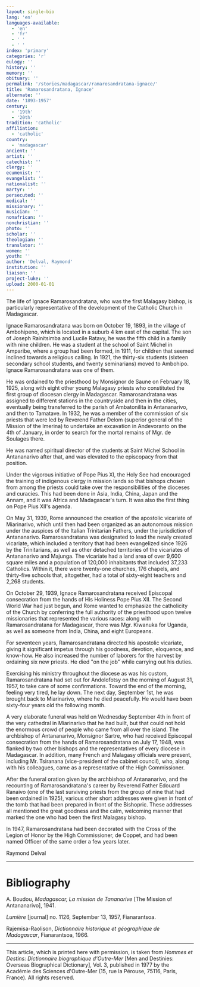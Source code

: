 ```yaml
---
layout: single-bio
lang: 'en'
languages-available:
  - 'en'
  - 'fr'
  - ' '
  - ' '
index: 'primary'
categories: 'r'
eulogy: ''
history: ''
memory: ''
obituary: ''
permalink: '/stories/madagascar/ramarosandratana-ignace/'
title: 'Ramarosandratana, Ignace'
alternate: ''
date: '1893-1957'
century:
  - '19th'
  - '20th'
tradition: 'catholic'
affiliation:
  - 'catholic'
country:
  - 'madagascar'
ancient: ''
artist: ''
catechist: ''
clergy: ''
ecumenist: ''
evangelist: ''
nationalist: ''
martyr: ''
persecuted: ''
medical: ''
missionary: ''
musician: ''
nonafrican: ''
nonchristian: ''
photo: ''
scholar: ''
theologian: ''
translator: ''
women: ''
youth: ''
author: 'Delval, Raymond'
institution: ''
liaison: ''
project-luke: ''
upload: 2000-01-01
---
```



The life of Ignace Ramarosandratana, who was the first Malagasy bishop, is particularly representative of the development of the Catholic Church in Madagascar.

Ignace Ramarosandratana was born on October 19, 1893, in the village of Ambohipeno, which is located in a suburb 4 km east of the capital. The son of Joseph Rainitsimba and Lucile Ratavy, he was the fifth child in a family with nine children. He was a student at the school of Saint Michel in Amparibe, where a group had been formed, in 1911, for children that seemed inclined towards a religious calling. In 1921, the thirty-six students (sixteen secondary school students, and twenty seminarians) moved to Ambohipo. Ignace Ramarosandratana was one of them.

He was ordained to the priesthood by Monsignor de Saune on February 18, 1925, along with eight other young Malagasy priests who constituted the first group of diocesan clergy in Madagascar. Ramarosandratana was assigned to different stations in the countryside and then in the cities, eventually being transferred to the parish of Ambatonilita in Antananarivo, and then to Tamatave. In 1932, he was a member of the commission of six priests that were led by Reverend Father Delom (superior general of the Mission of the Imerina) to undertake an excavation in Andevoranto on the 4th of January, in order to search for the mortal remains of Mgr. de Soulages there.

He was named spiritual director of the students at Saint Michel School in Antananarivo after that, and was elevated to the episcopacy from that position.

Under the vigorous initiative of Pope Pius XI, the Holy See had encouraged the training of indigenous clergy in mission lands so that bishops chosen from among the priests could take over the responsibilities of the dioceses and curacies. This had been done in Asia, India, China, Japan and the Annam, and it was Africa and Madagascar's turn. It was also the first thing on Pope Pius XII's agenda.

On May 31, 1939, Rome announced the creation of the apostolic vicariate of Miarinarivo, which until then had been organized as an autonomous mission under the auspices of the Italian Trinitarian Fathers, under the jurisdiction of Antananarivo. Ramarosandratana was designated to lead the newly created vicariate, which included a territory that had been evangelized since 1926 by the Trinitarians, as well as other detached territories of the vicariates of Antananarivo and Majunga. The vicariate had a land area of over 9,600 square miles and a population of 120,000 inhabitants that included 37,233 Catholics. Within it, there were twenty-one churches, 176 chapels, and thirty-five schools that, altogether, had a total of sixty-eight teachers and 2,268 students.

On October 29, 1939, Ignace Ramarosandratana received Episcopal consecration from the hands of His Holiness Pope Pius XII. The Second World War had just begun, and Rome wanted to emphasize the catholicity of the Church by conferring the full authority of the priesthood upon twelve missionaries that represented the various races: along with Ramarosandratana for Madagascar, there was Mgr. Kiwanuka for Uganda, as well as someone from India, China, and eight Europeans.

For seventeen years, Ramarosandratana directed his apostolic vicariate, giving it significant impetus through his goodness, devotion, eloquence, and know-how. He also increased the number of laborers for the harvest by ordaining six new priests. He died "on the job" while carrying out his duties.

Exercising his ministry throughout the diocese as was his custom, Ramarosandratana had set out for Andolofotsy on the morning of August 31, 1957, to take care of some confirmations. Toward the end of the morning, feeling very tired, he lay down. The next day, September 1st, he was brought back to Miarinarivo, where he died peacefully. He would have been sixty-four years old the following month.

A very elaborate funeral was held on Wednesday September 4th in front of the very cathedral in Miarinarivo that he had built, but that could not hold the enormous crowd of people who came from all over the island. The archbishop of Antananarivo, Monsignor Sartre, who had received Episcopal consecration from the hands of Ramarosandratana on July 17, 1948, was flanked by two other bishops and the representatives of every diocese in Madagascar. In addition, many French and Malagasy officials were present, including Mr. Tsiranana (vice-president of the cabinet council), who, along with his colleagues, came as a representative of the High Commissioner.

After the funeral oration given by the archbishop of Antananarivo, and the recounting of Ramarosandratana's career by Reverend Father Edouard Ranaivo (one of the last surviving priests from the group of nine that had been ordained in 1925), various other short addresses were given in front of the tomb that had been prepared in front of the Bishopric. These addresses all mentioned the great goodness and the calm, welcoming manner that marked the one who had been the first Malagasy bishop.

In 1947, Ramarosandratana had been decorated with the Cross of the Legion of Honor by the High Commissioner, de Coppet, and had been named Officer of the same order a few years later.

Raymond Delval

---

# Bibliography

A. Boudou, *Madagascar, La mission de Tananarive* [The Mission of Antananarivo], 1941.

*Lumière* [journal] no. 1126, September 13, 1957, Fianarantsoa.

Rajemisa-Raolison, *Dictionnaire historique et géographique de Madagascar*, Fianarantsoa, 1966.

---

This article, which is printed here with permission, is taken from *Hommes et Destins: Dictionnaire biographique d'Outre-Mer* [Men and Destinies: Overseas Biographical Dictionary], Vol. 3, published in 1977 by the Académie des Sciences d'Outre-Mer (15, rue la Pérouse, 75116, Paris, France). All rights reserved.